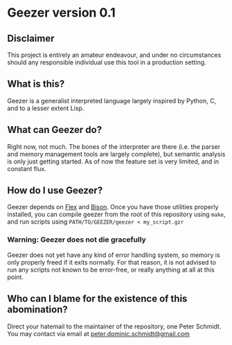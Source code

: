 # Geezer version 0.1

## Disclaimer
This project is entirely an amateur endeavour, and under no circumstances should any responsible individual use this tool in a production setting.

## What is this?
Geezer is a generalist interpreted language largely inspired by Python, C, and to a lesser extent Lisp. 

## What can Geezer do?
Right now, not much. The bones of the interpreter are there (i.e. the parser and memory management tools are largely complete), but semantic analysis is only just getting started. As of now the feature set is very limited, and in constant flux.

## How do I use Geezer?
Geezer depends on [Flex](https://github.com/westes/flex) and [Bison](https://github.com/akimd/bison). Once you have those utilities properly installed, you can compile geezer from the root of this repository using `make`, and run scripts using `PATH/TO/GEEZER/geezer < my_script.gzr`
### Warning: Geezer does not die gracefully
Geezer does not yet have any kind of error handling system, so memory is only properly freed if it exits normally. For that reason, it is not advised to run any scripts not known to be error-free, or really anything at all at this point.

## Who can I blame for the existence of this abomination?
Direct your hatemail to the maintainer of the repository, one Peter Schmidt. You may contact via email at peter.dominic.schmidt@gmail.com
